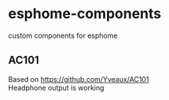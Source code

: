 # esphome-components
custom components for esphome

## AC101
Based on https://github.com/Yveaux/AC101  
Headphone output is working
